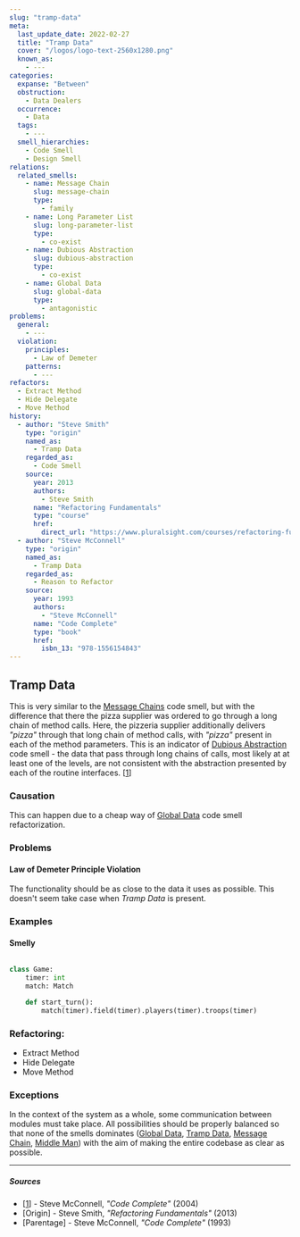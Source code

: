 ```yaml
---
slug: "tramp-data"
meta:
  last_update_date: 2022-02-27
  title: "Tramp Data"
  cover: "/logos/logo-text-2560x1280.png"
  known_as:
    - ---
categories:
  expanse: "Between"
  obstruction:
    - Data Dealers
  occurrence:
    - Data
  tags:
    - ---
  smell_hierarchies:
    - Code Smell
    - Design Smell
relations:
  related_smells:
    - name: Message Chain
      slug: message-chain
      type:
        - family
    - name: Long Parameter List
      slug: long-parameter-list
      type:
        - co-exist
    - name: Dubious Abstraction
      slug: dubious-abstraction
      type:
        - co-exist
    - name: Global Data
      slug: global-data
      type:
        - antagonistic
problems:
  general:
    - ---
  violation:
    principles:
      - Law of Demeter
    patterns:
      - ---
refactors:
  - Extract Method
  - Hide Delegate
  - Move Method
history:
  - author: "Steve Smith"
    type: "origin"
    named_as:
      - Tramp Data
    regarded_as:
      - Code Smell
    source:
      year: 2013
      authors:
        - Steve Smith
      name: "Refactoring Fundamentals"
      type: "course"
      href:
        direct_url: "https://www.pluralsight.com/courses/refactoring-fundamentals"
  - author: "Steve McConnell"
    type: "origin"
    named_as:
      - Tramp Data
    regarded_as:
      - Reason to Refactor
    source:
      year: 1993
      authors:
        - "Steve McConnell"
      name: "Code Complete"
      type: "book"
      href:
        isbn_13: "978-1556154843"
---
```


## Tramp Data

This is very similar to the [Message Chains](./message-chain.md) code smell, but with the difference that there the pizza supplier was ordered to go through a long chain of method calls. Here, the pizzeria supplier additionally delivers _"pizza"_ through that long chain of method calls, with _"pizza"_ present in each of the method parameters. This is an indicator of [Dubious Abstraction](./dubious-abstraction.md) code smell - the data that pass through long chains of calls, most likely at at least one of the levels, are not consistent with the abstraction presented by each of the routine interfaces. [[1](#sources)]

### Causation

This can happen due to a cheap way of [Global Data](./global-data.md) code smell refactorization.

### Problems

#### **Law of Demeter Principle Violation**

The functionality should be as close to the data it uses as possible. This doesn't seem take case when _Tramp Data_ is present.

### Examples

<div class="example-block">

#### Smelly

```py

class Game:
    timer: int
    match: Match

    def start_turn():
        match(timer).field(timer).players(timer).troops(timer)

```

</div>

### Refactoring:

- Extract Method
- Hide Delegate
- Move Method

### Exceptions

In the context of the system as a whole, some communication between modules must take place. All possibilities should be properly balanced so that none of the smells dominates ([Global Data](./global-data.md), [Tramp Data](./tramp-data.md), [Message Chain](./message-chain.md), [Middle Man](./middle-man.md)) with the aim of making the entire codebase as clear as possible.

---

##### Sources

- [[1](#sources)] - Steve McConnell, _"Code Complete"_ (2004)
- [Origin] - Steve Smith, _"Refactoring Fundamentals"_ (2013)
- [Parentage] - Steve McConnell, _"Code Complete"_ (1993)
